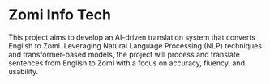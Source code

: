 # Zomi Info Tech
This project aims to develop an AI-driven translation system that converts English to Zomi. Leveraging Natural Language Processing (NLP) techniques and transformer-based models, the project will process and translate sentences from English to Zomi with a focus on accuracy, fluency, and usability.
